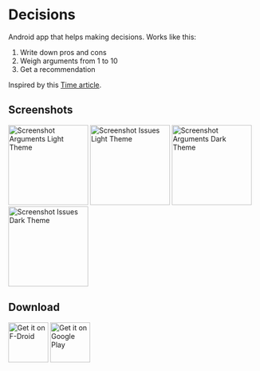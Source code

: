 # Decisions

Android app that helps making decisions. Works like this:

1. Write down pros and cons
2. Weigh arguments from 1 to 10
3. Get a recommendation

Inspired by this [Time article][trick-for-decisions].

## Screenshots

<img src="fastlane/metadata/android/en-US/images/phoneScreenshots/screencap-arguments-light.png"
	alt="Screenshot Arguments Light Theme" width="160"/>
<img src="fastlane/metadata/android/en-US/images/phoneScreenshots/screencap-issues-light.png"
	alt="Screenshot Issues Light Theme" width="160"/>
<img src="fastlane/metadata/android/en-US/images/phoneScreenshots/screencap-arguments-dark.png"
	alt="Screenshot Arguments Dark Theme" width="160"/>
<img src="fastlane/metadata/android/en-US/images/phoneScreenshots/screencap-issues-dark.png"
	alt="Screenshot Issues Dark Theme" width="160"/>

## Download

[<img src="https://fdroid.gitlab.io/artwork/badge/get-it-on.png"
     alt="Get it on F-Droid"
     height="80">](https://f-droid.org/packages/de.markusfisch.android.libra/)
[<img src="https://play.google.com/intl/en_us/badges/images/generic/en-play-badge.png"
     alt="Get it on Google Play"
     height="80">](https://play.google.com/store/apps/details?id=de.markusfisch.android.libra)

[trick-for-decisions]: http://time.com/3772262/billionaire-trick-for-decisions/

